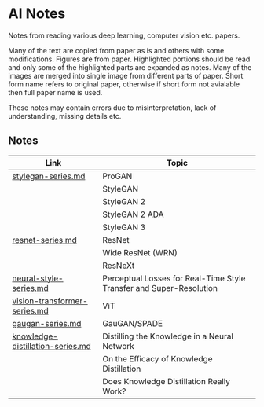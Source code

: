 # AI Notes

Notes from reading various deep learning, computer vision etc. papers. 

Many of the text are copied from paper as is and others with some modifications. Figures are from paper. Highlighted portions should be read and only some of the highlighted parts are expanded as notes. Many of the images are merged into single image from different parts of paper. Short form name refers to original paper, otherwise if short form not avialable then full paper name is used.

These notes may contain errors due to misinterpretation, lack of understanding, missing details etc. 

## Notes

| Link | Topic |
| --- | --- |
| [stylegan-series.md](resources/ai-notes/stylegan-series.md) | ProGAN |
| | StyleGAN |
| | StyleGAN 2 |
| | StyleGAN 2 ADA |
| | StyleGAN 3 |
| [resnet-series.md](resources/ai-notes/resnet-series.md) | ResNet |
| | Wide ResNet (WRN) |
| | ResNeXt |
| [neural-style-series.md](resources/ai-notes/nst-series.md) | Perceptual Losses for Real-Time Style Transfer and Super-Resolution |
| [vision-transformer-series.md](resources/ai-notes/vit-series.md) | ViT |
| [gaugan-series.md](resources/ai-notes/gaugan-series.md) | GauGAN/SPADE |
| [knowledge-distillation-series.md](resources/ai-notes/knowledge-distillation-series.md) | Distilling the Knowledge in a Neural Network |
| | On the Efficacy of Knowledge Distillation |
| | Does Knowledge Distillation Really Work? |

